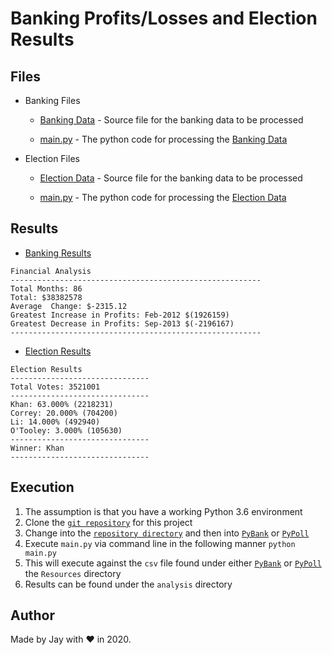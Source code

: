 # Banking Profits/Losses and Election Results

## Files

- Banking Files

  - [Banking Data](PyBank/Resources/budget_data.csv) - Source file for the banking data to be processed

  - [main.py](PyBank/main.py) - The python code for processing the [Banking Data](PyBank/Resources/budget_data.csv)

- Election Files

  - [Election Data](PyPoll/Resources/election_data.csv) - Source file for the banking data to be processed

  - [main.py](PyPoll/main.py) - The python code for processing the [Election Data](PyPoll/Resources/election_data.csv)

## Results

- [Banking Results](PyBank/analysis/results.txt)

```
Financial Analysis
--------------------------------------------------------
Total Months: 86
Total: $38382578
Average  Change: $-2315.12
Greatest Increase in Profits: Feb-2012 $(1926159)
Greatest Decrease in Profits: Sep-2013 $(-2196167)
--------------------------------------------------------
```

- [Election Results](PyPoll/analysis/results.txt)

```
Election Results
-------------------------------
Total Votes: 3521001
-------------------------------
Khan: 63.000% (2218231)
Correy: 20.000% (704200)
Li: 14.000% (492940)
O'Tooley: 3.000% (105630)
-------------------------------
Winner: Khan
-------------------------------
```

## Execution

1. The assumption is that you have a working Python 3.6 environment
1. Clone the [`git repository`](https://github.com/jayhjman/python-challenge) for this project
1. Change into the [`repository directory`](.) and then into [`PyBank`](PyBank/) or [`PyPoll`](PyPoll/)
1. Execute `main.py` via command line in the following manner `python main.py`
1. This will execute against the `csv` file found under either [`PyBank`](PyBank/Resources/) or [`PyPoll`](PyPoll/Resources/) the `Resources` directory
1. Results can be found under the `analysis` directory

## Author

Made by Jay with :heart: in 2020.
